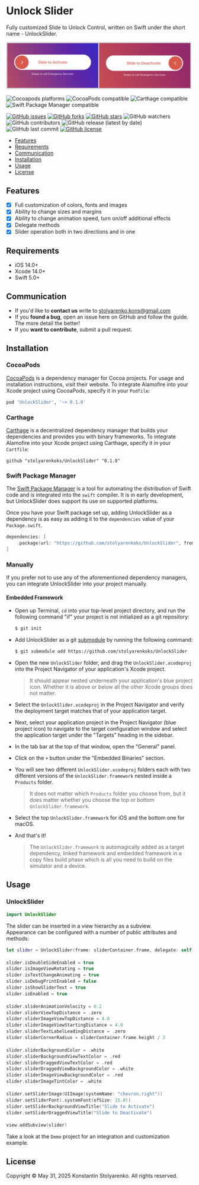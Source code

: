 # Unlock Slider
Fully customized Slide to Unlock Control, written on Swift under the short name - UnlockSlider.

![Preview](preview.png)

![Cocoapods platforms](https://img.shields.io/cocoapods/p/UnlockSlider)
![CocoaPods compatible](https://img.shields.io/badge/CocoaPods-compatible-brightgreen)
![Carthage compatible](https://img.shields.io/badge/Carthage-compatible-brightgreen)
![Swift Package Manager compatible](https://img.shields.io/badge/Swift%20Package%20Manager-compatible-brightgreen)

[![GitHub issues](https://img.shields.io/github/issues/stolyarenkoks/UnlockSlider)](https://github.com/stolyarenkoks/UnlockSlider/issues)
[![GitHub forks](https://img.shields.io/github/forks/stolyarenkoks/UnlockSlider)](https://github.com/stolyarenkoks/UnlockSlider/network)
[![GitHub stars](https://img.shields.io/github/stars/stolyarenkoks/UnlockSlider)](https://github.com/stolyarenkoks/UnlockSlider/stargazers)
![GitHub watchers](https://img.shields.io/github/watchers/stolyarenkoks/UnlockSlider?style=plastic)
![GitHub contributors](https://img.shields.io/github/contributors/stolyarenkoks/UnlockSlider)
![GitHub release (latest by date)](https://img.shields.io/github/v/release/stolyarenkoks/UnlockSlider)
![GitHub last commit](https://img.shields.io/github/last-commit/stolyarenkoks/UnlockSlider)
[![GitHub license](https://img.shields.io/github/license/stolyarenkoks/UnlockSlider)](https://github.com/stolyarenkoks/UnlockSlider/blob/develop/LICENSE)

- [Features](#features)
- [Requirements](#requirements)
- [Communication](#communication)
- [Installation](#installation)
- [Usage](#usage)
- [License](#license)

## Features

- [x] Full customization of colors, fonts and images
- [x] Ability to change sizes and margins
- [x] Ability to change animation speed, turn on/off additional effects
- [x] Delegate methods
- [x] Slider operation both in two directions and in one

## Requirements

- iOS 14.0+
- Xcode 14.0+
- Swift 5.0+

## Communication
- If you'd like to **contact us** write to stolyarenko.kons@gmail.com
- If you **found a bug**, open an issue here on GitHub and follow the guide. The more detail the better!
- If you **want to contribute**, submit a pull request.

## Installation

### CocoaPods

[CocoaPods](https://cocoapods.org) is a dependency manager for Cocoa projects. For usage and installation instructions, visit their website. To integrate Alamofire into your Xcode project using CocoaPods, specify it in your `Podfile`:

```ruby
pod 'UnlockSlider', '~> 0.1.0'
```

### Carthage

[Carthage](https://github.com/Carthage/Carthage) is a decentralized dependency manager that builds your dependencies and provides you with binary frameworks. To integrate Alamofire into your Xcode project using Carthage, specify it in your `Cartfile`:

```ogdl
github "stolyarenkoks/UnlockSlider" "0.1.0"
```

### Swift Package Manager

The [Swift Package Manager](https://swift.org/package-manager/) is a tool for automating the distribution of Swift code and is integrated into the `swift` compiler. It is in early development, but UnlockSlider does support its use on supported platforms.

Once you have your Swift package set up, adding UnlockSlider as a dependency is as easy as adding it to the `dependencies` value of your `Package.swift`.

```swift
dependencies: [
    .package(url: "https://github.com/stolyarenkoks/UnlockSlider", from: "0.1.0")
]
```

### Manually

If you prefer not to use any of the aforementioned dependency managers, you can integrate UnlockSlider into your project manually.

#### Embedded Framework

- Open up Terminal, `cd` into your top-level project directory, and run the following command "if" your project is not initialized as a git repository:

  ```bash
  $ git init
  ```

- Add UnlockSlider as a git [submodule](https://git-scm.com/docs/git-submodule) by running the following command:

  ```bash
  $ git submodule add https://github.com/stolyarenkoks/UnlockSlider
  ```

- Open the new `UnlockSlider` folder, and drag the `UnlockSlider.xcodeproj` into the Project Navigator of your application's Xcode project.

    > It should appear nested underneath your application's blue project icon. Whether it is above or below all the other Xcode groups does not matter.

- Select the `UnlockSlider.xcodeproj` in the Project Navigator and verify the deployment target matches that of your application target.
- Next, select your application project in the Project Navigator (blue project icon) to navigate to the target configuration window and select the application target under the "Targets" heading in the sidebar.
- In the tab bar at the top of that window, open the "General" panel.
- Click on the `+` button under the "Embedded Binaries" section.
- You will see two different `UnlockSlider.xcodeproj` folders each with two different versions of the `UnlockSlider.framework` nested inside a `Products` folder.

    > It does not matter which `Products` folder you choose from, but it does matter whether you choose the top or bottom `UnlockSlider.framework`.

- Select the top `UnlockSlider.framework` for iOS and the bottom one for macOS.

- And that's it!

  > The `UnlockSlider.framework` is automagically added as a target dependency, linked framework and embedded framework in a copy files build phase which is all you need to build on the simulator and a device.
  
## Usage

### UnlockSlider

```swift
import UnlockSlider
```

The slider can be inserted in a view hierarchy as a subview. <br>
Appearance can be configured with a number of public attributes and methods:

```swift
let slider = UnlockSlider(frame: sliderContainer.frame, delegate: self)

slider.isDoubleSideEnabled = true
slider.isImageViewRotating = true
slider.isTextChangeAnimating = true
slider.isDebugPrintEnabled = false
slider.isShowSliderText = true
slider.isEnabled = true

slider.sliderAnimationVelocity = 0.2
slider.sliderViewTopDistance = .zero
slider.sliderImageViewTopDistance = 4.0
slider.sliderImageViewStartingDistance = 4.0
slider.sliderTextLabelLeadingDistance = .zero
slider.sliderCornerRadius = sliderContainer.frame.height / 2

slider.sliderBackgroundColor = .white
slider.sliderBackgroundViewTextColor = .red
slider.sliderDraggedViewTextColor = .red
slider.sliderDraggedViewBackgroundColor = .white
slider.sliderImageViewBackgroundColor = .red
slider.sliderImageTintColor = .white

slider.setSliderImage(UIImage(systemName: "chevron.right"))
slider.setSliderFont(.systemFont(ofSize: 15.0))
slider.setSliderBackgroundViewTitle("Slide to Activate")
slider.setSliderDraggedViewTitle("Slide to Deactivate")

view.addSubview(slider)
```

Take a look at the `Demo` project for an integration and customization example.

## License
Copyright © May 31, 2025 Konstantin Stolyarenko. All rights reserved.
